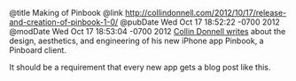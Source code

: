 @title Making of Pinbook
@link http://collindonnell.com/2012/10/17/release-and-creation-of-pinbook-1-0/
@pubDate Wed Oct 17 18:52:22 -0700 2012
@modDate Wed Oct 17 18:53:04 -0700 2012
<a href="http://collindonnell.com/2012/10/17/release-and-creation-of-pinbook-1-0/">Collin Donnell writes</a> about the design, aesthetics, and engineering of his new iPhone app Pinbook, a Pinboard client.

It should be a requirement that every new app gets a blog post like this.
